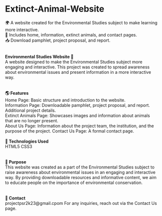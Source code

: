 # Extinct-Animal-Website
🌍 A website created for the Environmental Studies subject to make learning more interactive.<br> 📄 Includes home, information, extinct animals, and contact pages. <br> 📥 Download pamphlet, project proposal, and report.

<br>
<b>Environmental Studies Website 🌿</b><br>
A website designed to make the Environmental Studies subject more engaging and interactive. This project was created to spread awareness about environmental issues and present information in a more interactive way.
<br><br><br>
<b>🌎 Features</b><br>
Home Page: Basic structure and introduction to the website.<br>
Information Page:
Downloadable pamphlet, project proposal, and report.
Additional project details.<br>
Extinct Animals Page:
Showcases images and information about animals that are no longer present.<br>
About Us Page:
Information about the project team, the institution, and the purpose of the project.
Contact Us Page: A formal contact page.
<br>
<br
<br>
<b>🔧 Technologies Used</b><br>
HTML5
CSS3
<br><br>
<br>
<b>🎯 Purpose</b><br>
This website was created as a part of the Environmental Studies subject to raise awareness about environmental issues in an engaging and interactive way. By providing downloadable resources and informative content, we aim to educate people on the importance of environmental conservation.
<br><br>
<br>
<b>📩 Contact</b><br>
projectpsr2k23@gmail.cpom
For any inquiries, reach out via the Contact Us page.
